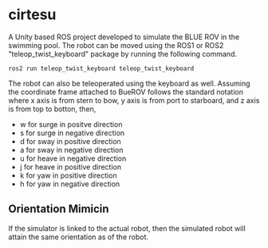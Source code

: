 # cirtesu

A Unity based ROS project developed to simulate the BLUE ROV in the swimming pool. The robot can be moved using the ROS1 or ROS2 "teleop_twist_keyboard" package 
by running the following command.
```
ros2 run teleop_twist_keyboard teleop_twist_keyboard
```

The robot can also be teleoperated using the keyboard as well. Assuming the coordinate frame attached to BueROV follows the standard notation where x axis
is from stern to bow, y axis is from port to starboard, and z axis is from top to botton, then, 
- w for surge in positve direction
- s for surge in negative direction
- d for sway in positive direction
- a for sway in negative direction
- u for heave in negative direction
- j for heave in positive direction
- k for yaw in positive direction
- h for yaw in negative direction

## Orientation Mimicin
If the simulator is linked to the actual robot, then the simulated robot will attain the same orientation as of the robot.
